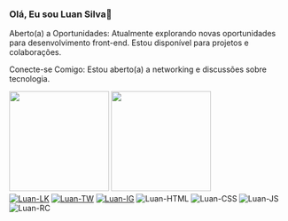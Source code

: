 ### Olá, Eu sou Luan Silva👋

Aberto(a) a Oportunidades:
Atualmente explorando novas oportunidades para desenvolvimento front-end. Estou disponível para projetos e colaborações.

Conecte-se Comigo:
Estou aberto(a) a networking e discussões sobre tecnologia.

<div>
<img src="https://github-readme-stats.vercel.app/api?username=meadowmage&theme=tokyonight&show_icons=true" height="180em" margin-right="10px">

<img src="https://github-readme-stats.vercel.app/api/top-langs/?username=meadowmage&layout=compact" height="180em">
</div>

<div style="display:inline_block">
<a href="https://www.linkedin.com/in/luan-silva-b47228122/"><img align="center" alt="Luan-LK" src="https://img.shields.io/badge/LinkedIn-0077B5?style=for-the-badge&logo=linkedin&logoColor=white"></a>
<a href="https://www.twitch.tv/meadowmage"><img align="center" alt="Luan-TW" src="https://img.shields.io/badge/Twitch-9146FF?style=for-the-badge&logo=twitch&logoColor=white"></a>
<a href="https://www.instagram.com/luansilvadias/"><img align="center" alt="Luan-IG" src="https://img.shields.io/badge/Instagram-E4405F?style=for-the-badge&logo=instagram&logoColor=white"></a>
<img align="center" alt="Luan-HTML" src="https://img.shields.io/badge/HTML-239120?style=for-the-badge&logo=html5&logoColor=white">
<img align="center" alt="Luan-CSS" src="https://img.shields.io/badge/CSS-239120?&style=for-the-badge&logo=css3&logoColor=white">
<img align="center" alt="Luan-JS" src="https://img.shields.io/badge/JavaScript-F7DF1E?style=for-the-badge&logo=javascript&logoColor=black">
<img align="center" alt="Luan-RC" src="https://img.shields.io/badge/React-20232A?style=for-the-badge&logo=react&logoColor=61DAFB">

</div>






<!--
**meadowmage/meadowmage** is a ✨ _special_ ✨ repository because its `README.md` (this file) appears on your GitHub profile.

Here are some ideas to get you started:

- 🔭 I’m currently working on ...
- 🌱 I’m currently learning ...
- 👯 I’m looking to collaborate on ...
- 🤔 I’m looking for help with ...
- 💬 Ask me about ...
- 📫 How to reach me: ...
- 😄 Pronouns: ...
- ⚡ Fun fact: ...
-->
